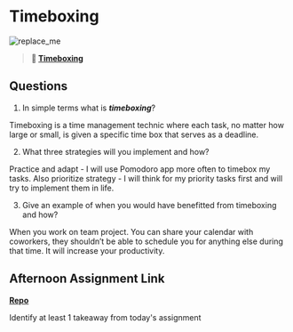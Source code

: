 # Timeboxing

![replace_me](https://codeworks.blob.core.windows.net/public/assets/img/illustrations/placeholder.svg)
> **📖 [Timeboxing](https://codeworksacademy.com/fs-student-guide/resources/wk5/03-Timeboxing)**

## Questions

1. In simple terms what is ***timeboxing***?

Timeboxing is a time management technic where each task, no matter how large or small, is given a specific time box that serves as a deadline.

2. What three strategies will you implement and how?

Practice and adapt - I will use Pomodoro app more often to timebox my tasks. Also prioritize strategy - I will think for my priority tasks first and will try to implement them in life. 

3. Give an example of when you would have benefitted from timeboxing and how? 

When you work on team project. You can share your calendar with coworkers, they shouldn’t be able to schedule you for anything else during that time. It will increase your productivity.

## Afternoon Assignment Link

**[Repo](https://github.com/AnastasiiaShaynyuk/<ASSIGNMENT_REPO>)**

Identify at least 1 takeaway from today's assignment
